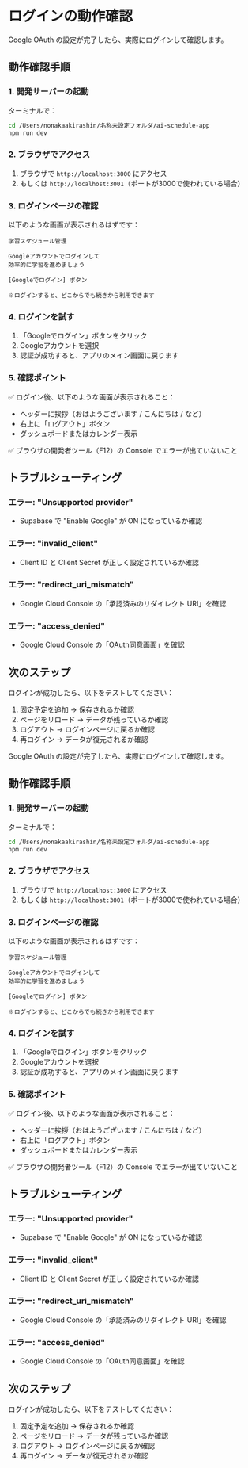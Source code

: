 # ログインの動作確認

Google OAuth の設定が完了したら、実際にログインして確認します。

## 動作確認手順

### 1. 開発サーバーの起動

ターミナルで：

```bash
cd /Users/nonakaakirashin/名称未設定フォルダ/ai-schedule-app
npm run dev
```

### 2. ブラウザでアクセス

1. ブラウザで `http://localhost:3000` にアクセス
2. もしくは `http://localhost:3001`（ポートが3000で使われている場合）

### 3. ログインページの確認

以下のような画面が表示されるはずです：

```
学習スケジュール管理

Googleアカウントでログインして
効率的に学習を進めましょう

[Googleでログイン] ボタン

※ログインすると、どこからでも続きから利用できます
```

### 4. ログインを試す

1. 「Googleでログイン」ボタンをクリック
2. Googleアカウントを選択
3. 認証が成功すると、アプリのメイン画面に戻ります

### 5. 確認ポイント

✅ ログイン後、以下のような画面が表示されること：
   - ヘッダーに挨拶（おはようございます / こんにちは / など）
   - 右上に「ログアウト」ボタン
   - ダッシュボードまたはカレンダー表示

✅ ブラウザの開発者ツール（F12）の Console でエラーが出ていないこと

## トラブルシューティング

### エラー: "Unsupported provider"
- Supabase で "Enable Google" が ON になっているか確認

### エラー: "invalid_client"
- Client ID と Client Secret が正しく設定されているか確認

### エラー: "redirect_uri_mismatch"
- Google Cloud Console の「承認済みのリダイレクト URI」を確認

### エラー: "access_denied"
- Google Cloud Console の「OAuth同意画面」を確認

## 次のステップ

ログインが成功したら、以下をテストしてください：

1. 固定予定を追加 → 保存されるか確認
2. ページをリロード → データが残っているか確認
3. ログアウト → ログインページに戻るか確認
4. 再ログイン → データが復元されるか確認

Google OAuth の設定が完了したら、実際にログインして確認します。

## 動作確認手順

### 1. 開発サーバーの起動

ターミナルで：

```bash
cd /Users/nonakaakirashin/名称未設定フォルダ/ai-schedule-app
npm run dev
```

### 2. ブラウザでアクセス

1. ブラウザで `http://localhost:3000` にアクセス
2. もしくは `http://localhost:3001`（ポートが3000で使われている場合）

### 3. ログインページの確認

以下のような画面が表示されるはずです：

```
学習スケジュール管理

Googleアカウントでログインして
効率的に学習を進めましょう

[Googleでログイン] ボタン

※ログインすると、どこからでも続きから利用できます
```

### 4. ログインを試す

1. 「Googleでログイン」ボタンをクリック
2. Googleアカウントを選択
3. 認証が成功すると、アプリのメイン画面に戻ります

### 5. 確認ポイント

✅ ログイン後、以下のような画面が表示されること：
   - ヘッダーに挨拶（おはようございます / こんにちは / など）
   - 右上に「ログアウト」ボタン
   - ダッシュボードまたはカレンダー表示

✅ ブラウザの開発者ツール（F12）の Console でエラーが出ていないこと

## トラブルシューティング

### エラー: "Unsupported provider"
- Supabase で "Enable Google" が ON になっているか確認

### エラー: "invalid_client"
- Client ID と Client Secret が正しく設定されているか確認

### エラー: "redirect_uri_mismatch"
- Google Cloud Console の「承認済みのリダイレクト URI」を確認

### エラー: "access_denied"
- Google Cloud Console の「OAuth同意画面」を確認

## 次のステップ

ログインが成功したら、以下をテストしてください：

1. 固定予定を追加 → 保存されるか確認
2. ページをリロード → データが残っているか確認
3. ログアウト → ログインページに戻るか確認
4. 再ログイン → データが復元されるか確認
